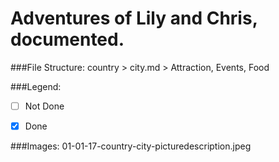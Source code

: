 # Adventures of Lily and Chris, documented.

###File Structure:
country > city.md > Attraction, Events, Food


###Legend:

- [ ] Not Done
- [x] Done



###Images:
01-01-17-country-city-picturedescription.jpeg
